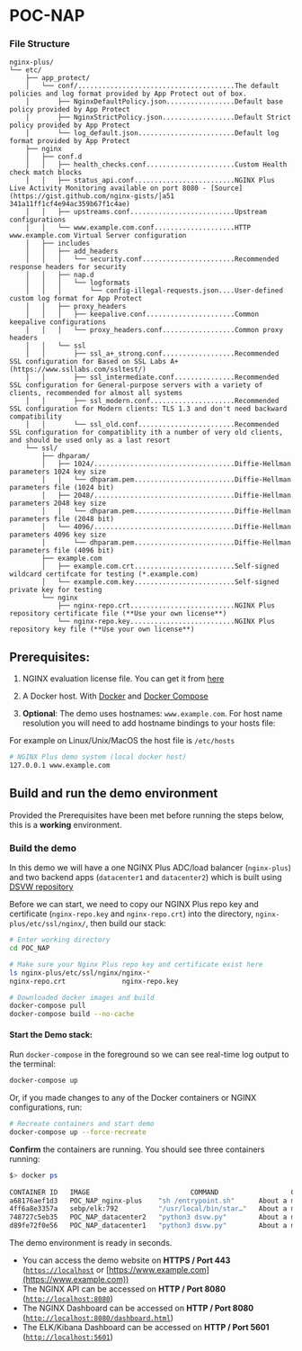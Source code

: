 # POC-NAP

### File Structure

```
nginx-plus/
└── etc/
    ├── app_protect/
    │   └── conf/.......................................The default policies and log format provided by App Protect out of box.
    │       ├── NginxDefaultPolicy.json.................Default base policy provided by App Protect
    │       ├── NginxStrictPolicy.json..................Default Strict policy provided by App Protect
    │       └── log_default.json........................Default log format provided by App Protect
    ├── nginx
    │   ├── conf.d
    │   │   ├── health_checks.conf......................Custom Health check match blocks
    │   │   ├── status_api.conf.........................NGINX Plus Live Activity Monitoring available on port 8080 - [Source](https://gist.github.com/nginx-gists/│a51 341a11ff1cf4e94ac359b67f1c4ae)
    │   │   ├── upstreams.conf..........................Upstream configurations
    │   │   └── www.example.com.conf....................HTTP www.example.com Virtual Server configuration
    │   ├── includes
    │   │   ├── add_headers
    │   │   │   └── security.conf.......................Recommended response headers for security
    │   │   ├── nap.d
    │   │   │   └── logformats
    │   │   │       └── config-illegal-requests.json....User-defined custom log format for App Protect
    │   │   ├── proxy_headers
    │   │   │   ├── keepalive.conf......................Common keepalive configurations
    │   │   │   └── proxy_headers.conf..................Common proxy headers
    │   │   └── ssl
    │   │       ├── ssl_a+_strong.conf..................Recommended SSL configuration for Based on SSL Labs A+ (https://www.ssllabs.com/ssltest/)
    │   │       ├── ssl_intermediate.conf...............Recommended SSL configuration for General-purpose servers with a variety of clients, recommended for almost all systems
    │   │       ├── ssl_modern.conf.....................Recommended SSL configuration for Modern clients: TLS 1.3 and don't need backward compatibility
    │   │       └── ssl_old.conf........................Recommended SSL configuration for compatiblity ith a number of very old clients, and should be used only as a last resort
    └── ssl/
        ├── dhparam/
        │   ├── 1024/...................................Diffie-Hellman parameters 1024 key size
        │   │   └── dhparam.pem.........................Diffie-Hellman parameters file (1024 bit)
        │   ├── 2048/...................................Diffie-Hellman parameters 2048 key size
        │   │   └── dhparam.pem.........................Diffie-Hellman parameters file (2048 bit)
        │   └── 4096/...................................Diffie-Hellman parameters 4096 key size
        │       └── dhparam.pem.........................Diffie-Hellman parameters file (4096 bit)
        ├── example.com
        │   ├── example.com.crt.........................Self-signed wildcard certifcate for testing (*.example.com)
        │   └── example.com.key.........................Self-signed private key for testing
        └── nginx
            ├── nginx-repo.crt..........................NGINX Plus repository certificate file (**Use your own license**)
            └── nginx-repo.key..........................NGINX Plus repository key file (**Use your own license**)
```

## Prerequisites:

1. NGINX evaluation license file. You can get it from [here](https://www.nginx.com/free-trial-request/)

2. A Docker host. With [Docker](https://docs.docker.com/get-docker/) and [Docker Compose](https://docs.docker.com/compose/install/)

3. **Optional**: The demo uses hostnames: `www.example.com`. For host name resolution you will need to add hostname bindings to your hosts file:

For example on Linux/Unix/MacOS the host file is `/etc/hosts`

```bash
# NGINX Plus demo system (local docker host)
127.0.0.1 www.example.com
```

## Build and run the demo environment

Provided the Prerequisites have been met before running the steps below, this is a **working** environment.

### Build the demo

In this demo we will have a one NGINX Plus ADC/load balancer (`nginx-plus`) and two backend apps (`datacenter1` and `datacenter2`) which is built using [DSVW repository](https://github.com/stamparm/DSVW)

Before we can start, we need to copy our NGINX Plus repo key and certificate (`nginx-repo.key` and `nginx-repo.crt`) into the directory, `nginx-plus/etc/ssl/nginx/`, then build our stack:

```bash
# Enter working directory
cd POC_NAP

# Make sure your Nginx Plus repo key and certificate exist here
ls nginx-plus/etc/ssl/nginx/nginx-*
nginx-repo.crt              nginx-repo.key

# Downloaded docker images and build
docker-compose pull
docker-compose build --no-cache
```

#### Start the Demo stack:

Run `docker-compose` in the foreground so we can see real-time log output to the terminal:

```bash
docker-compose up
```

Or, if you made changes to any of the Docker containers or NGINX configurations, run:

```bash
# Recreate containers and start demo
docker-compose up --force-recreate
```

**Confirm** the containers are running. You should see three containers running:

```bash
$> docker ps
                                                                                                                                                  
CONTAINER ID   IMAGE                         COMMAND                  CREATED              STATUS                                 PORTS                                                              NAMES
a68176aef1d3   POC_NAP_nginx-plus    "sh /entrypoint.sh"      About a minute ago   Up About a minute                      0.0.0.0:80->80/tcp, 0.0.0.0:443->443/tcp, 0.0.0.0:8080->8080/tcp   nginx-plus
4ff6a8e3357a   sebp/elk:792          "/usr/local/bin/star…"   About a minute ago   Up About a minute (health: starting)   5044/tcp, 9200/tcp, 9300/tcp, 9600/tcp, 0.0.0.0:5601->5601/tcp     elk
748727c5eb35   POC_NAP_datacenter2   "python3 dsvw.py"        About a minute ago   Up About a minute                      0.0.0.0:8200->65412/tcp                                            datacenter2
d89fe72f0e56   POC_NAP_datacenter1   "python3 dsvw.py"        About a minute ago   Up About a minute                      0.0.0.0:8100->65412/tcp                                            datacenter1
```

The demo environment is ready in seconds. 
- You can access the demo website on **HTTPS / Port 443** ([`https://localhost`](https://localhost) or [https://www.example.com](https://www.example.com)) 
- The NGINX API can be accessed on **HTTP / Port 8080** ([`http://localhost:8080`](http://localhost:8080))
- The NGINX Dashboard can be accessed on **HTTP / Port 8080** ([`http://localhost:8080/dashboard.html`](http://localhost:8080/dashboard.html))
- The ELK/Kibana Dashboard can be accessed on **HTTP / Port 5601** ([`http://localhost:5601`](http://localhost:5601))
